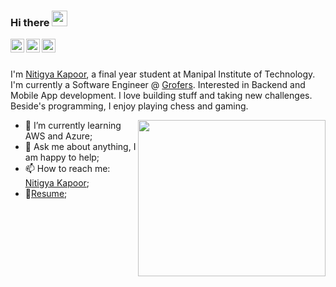 ### Hi there <img src="https://media.giphy.com/media/hvRJCLFzcasrR4ia7z/giphy.gif" width="25px">
<a href="https://www.linkedin.com/in/nitigyakapoor/">
  <img align="left" alt="Nitigya's LinkdeIN" width="22px" src="https://cdn.jsdelivr.net/npm/simple-icons@v3/icons/linkedin.svg" />
</a>
<a href="https://www.codechef.com/users/itsnitigya">
  <img align="left" alt="Nitigya's Codechef" width="22px" src="https://svgshare.com/i/PBT.svg" />
</a>
<a href="https://medium.com/@kapoornitigya">
  <img align="left" alt="Nitigya's Medium" width="22px" src="https://svgshare.com/i/PBg.svg" />
</a>


<br />
<br />


I'm [Nitigya Kapoor](), a final year student at Manipal Institute of Technology. I'm currently a Software Engineer @ [Grofers](https://grofers.com/aboutus). Interested in Backend and Mobile App development. I love building stuff and taking new challenges. Beside's programming, I enjoy playing chess and gaming.

<img align="right" src="https://github-readme-stats.vercel.app/api/top-langs/?username=itsnitigya&layout=compac" width="300" height="250" />

  
- 🌱 I’m currently learning AWS and Azure; 
- 💬 Ask me about anything, I am happy to help;
- 📫 How to reach me: [Nitigya Kapoor](mailto:kapoornitigya@gmail.com);
- 📝[Resume](https://drive.google.com/file/d/1owFgoMLdQyS2trDOM8ietNo8-g90zIu-/view?usp=sharing);
